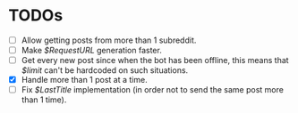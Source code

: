 # TODOs

- [ ] Allow getting posts from more than 1 subreddit.
- [ ] Make _$RequestURL_ generation faster.
- [ ] Get every new post since when the bot has been offline, this means that _$limit_ can't be hardcoded
       on such situations.
- [x] Handle more than 1 post at a time.
- [ ] Fix _$LastTitle_ implementation (in order not to send the same post more than 1 time).